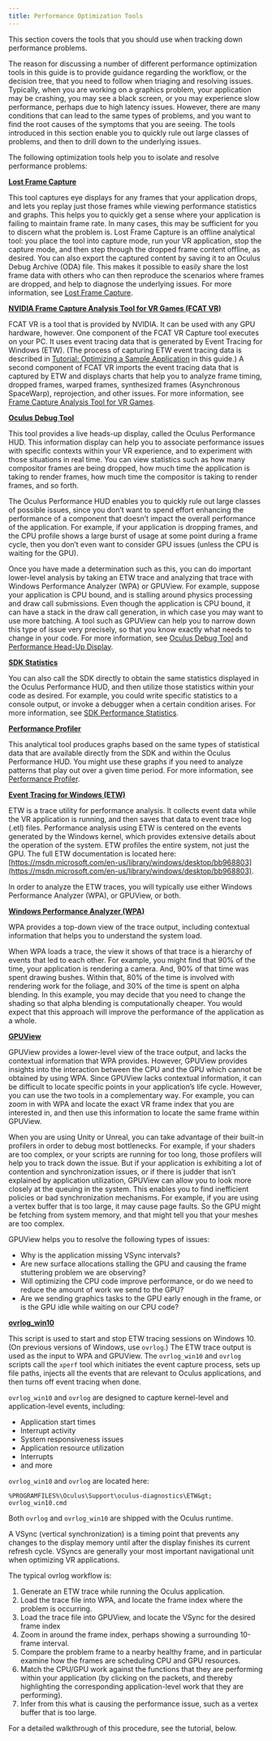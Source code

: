 ```yaml
---
title: Performance Optimization Tools
---
```


This section covers the tools that you should use when tracking down performance problems.

The reason for discussing a number of different performance optimization tools in this guide is to provide guidance regarding the workflow, or the decision tree, that you need to follow when triaging and resolving issues. Typically, when you are working on a graphics problem, your application may be crashing, you may see a black screen, or you may experience slow performance, perhaps due to high latency issues. However, there are many conditions that can lead to the same types of problems, and you want to find the root causes of the symptoms that you are seeing. The tools introduced in this section enable you to quickly rule out large classes of problems, and then to drill down to the underlying issues.

The following optimization tools help you to isolate and resolve performance problems:

**<u>Lost Frame Capture</u>**

This tool captures eye displays for any frames that your application drops, and lets you replay just those frames while viewing performance statistics and graphs. This helps you to quickly get a sense where your application is failing to maintain frame rate. In many cases, this may be sufficient for you to discern what the problem is. Lost Frame Capture is an offline analytical tool: you place the tool into capture mode, run your VR application, stop the capture mode, and then step through the dropped frame content offline, as desired. You can also export the captured content by saving it to an Oculus Debug Archive (ODA) file. This makes it possible to easily share the lost frame data with others who can then reproduce the scenarios where frames are dropped, and help to diagnose the underlying issues. For more information, see [Lost Frame Capture](/documentation/pcsdk/latest/concepts/dg-performance-lostframes/). 

**<u>NVIDIA Frame Capture Analysis Tool for VR Games (FCAT VR)</u>**

FCAT VR is a tool that is provided by NVIDIA. It can be used with any GPU hardware, however. One component of the FCAT VR Capture tool executes on your PC. It uses event tracing data that is generated by Event Tracing for Windows (ETW). (The process of capturing ETW event tracing data is described in [Tutorial: Optimizing a Sample Application](/documentation/pcsdk/latest/concepts/dg-performance-tutorial/) in this guide.) A second component of FCAT VR imports the event tracing data that is captured by ETW and displays charts that help you to analyze frame timing, dropped frames, warped frames, synthesized frames (Asynchronous SpaceWarp), reprojection, and other issues. For more information, see [Frame Capture Analysis Tool for VR Games](https://www.geforce.com/hardware/technology/fcat/technology). 

**<u>Oculus Debug Tool</u>**

This tool provides a live heads-up display, called the Oculus Performance HUD. This information display can help you to associate performance issues with specific contexts within your VR experience, and to experiment with those situations in real time. You can view statistics such as how many compositor frames are being dropped, how much time the application is taking to render frames, how much time the compositor is taking to render frames, and so forth. 

The Oculus Performance HUD enables you to quickly rule out large classes of possible issues, since you don’t want to spend effort enhancing the performance of a component that doesn’t impact the overall performance of the application. For example, if your application is dropping frames, and the CPU profile shows a large burst of usage at some point during a frame cycle, then you don’t even want to consider GPU issues (unless the CPU is waiting for the GPU).

Once you have made a determination such as this, you can do important lower-level analysis by taking an ETW trace and analyzing that trace with Windows Performance Analyzer (WPA) or GPUView. For example, suppose your application is CPU bound, and is stalling around physics processing and draw call submissions. Even though the application is CPU bound, it can have a stack in the draw call generation, in which case you may want to use more batching. A tool such as GPUView can help you to narrow down this type of issue very precisely, so that you know exactly what needs to change in your code. For more information, see [Oculus Debug Tool](/documentation/pcsdk/latest/concepts/dg-debug-tool/) and [Performance Head-Up Display](/documentation/pcsdk/latest/concepts/dg-hud/).

**<u>SDK Statistics</u>**

You can also call the SDK directly to obtain the same statistics displayed in the Oculus Performance HUD, and then utilize those statistics within your code as desired. For example, you could write specific statistics to a console output, or invoke a debugger when a certain condition arises. For more information, see [SDK Performance Statistics](/documentation/pcsdk/latest/concepts/dg-performance-stats/). 

**<u>Performance Profiler</u>**

This analytical tool produces graphs based on the same types of statistical data that are available directly from the SDK and within the Oculus Performance HUD. You might use these graphs if you need to analyze patterns that play out over a given time period. For more information, see [Performance Profiler](/documentation/pcsdk/latest/concepts/dg-performance-profiler/). 

**<u>Event Tracing for Windows (ETW)</u>**

ETW is a trace utility for performance analysis. It collects event data while the VR application is running, and then saves that data to event trace log (.etl) files. Performance analysis using ETW is centered on the events generated by the Windows kernel, which provides extensive details about the operation of the system. ETW profiles the entire system, not just the GPU. The full ETW documentation is located here: [https://msdn.microsoft.com/en-us/library/windows/desktop/bb968803](https://msdn.microsoft.com/en-us/library/windows/desktop/bb968803). 

In order to analyze the ETW traces, you will typically use either Windows Performance Analyzer (WPA), or GPUView, or both. 

**<u>Windows Performance Analyzer (WPA)</u>**

WPA provides a top-down view of the trace output, including contextual information that helps you to understand the system load. 

When WPA loads a trace, the view it shows of that trace is a hierarchy of events that led to each other. For example, you might find that 90% of the time, your application is rendering a camera. And, 90% of that time was spent drawing bushes. Within that, 80% of the time is involved with rendering work for the foliage, and 30% of the time is spent on alpha blending. In this example, you may decide that you need to change the shading so that alpha blending is computationally cheaper. You would expect that this approach will improve the performance of the application as a whole. 

**<u>GPUView</u>**

GPUView provides a lower-level view of the trace output, and lacks the contextual information that WPA provides. However, GPUView provides insights into the interaction between the CPU and the GPU which cannot be obtained by using WPA. Since GPUView lacks contextual information, it can be difficult to locate specific points in your application’s life cycle. However, you can use the two tools in a complementary way. For example, you can zoom in with WPA and locate the exact VR frame index that you are interested in, and then use this information to locate the same frame within GPUView.

When you are using Unity or Unreal, you can take advantage of their built-in profilers in order to debug most bottlenecks. For example, if your shaders are too complex, or your scripts are running for too long, those profilers will help you to track down the issue. But if your application is exhibiting a lot of contention and synchronization issues, or if there is judder that isn’t explained by application utilization, GPUView can allow you to look more closely at the queuing in the system. This enables you to find inefficient policies or bad synchronization mechanisms. For example, if you are using a vertex buffer that is too large, it may cause page faults. So the GPU might be fetching from system memory, and that might tell you that your meshes are too complex.

GPUView helps you to resolve the following types of issues:

* Why is the application missing VSync intervals?
* Are new surface allocations stalling the GPU and causing the frame stuttering problem we are observing?
* Will optimizing the CPU code improve performance, or do we need to reduce the amount of work we send to the GPU?
* Are we sending graphics tasks to the GPU early enough in the frame, or is the GPU idle while waiting on our CPU code?


**<u>ovrlog_win10</u>**

This script is used to start and stop ETW tracing sessions on Windows 10. (On previous versions of Windows, use `ovrlog`.) The ETW trace output is used as the input to WPA and GPUView. The `ovrlog_win10` and `ovrlog` scripts call the `xperf` tool which initiates the event capture process, sets up file paths, injects all the events that are relevant to Oculus applications, and then turns off event tracing when done.

`ovrlog_win10` and `ovrlog` are designed to capture kernel-level and application-level events, including:

* Application start times
* Interrupt activity
* System responsiveness issues
* Application resource utilization
* Interrupts
* and more


`ovrlog_win10` and `ovrlog` are located here:

`%PROGRAMFILES%\Oculus\Support\oculus-diagnostics\ETW&gt; ovrlog_win10.cmd`

Both `ovrlog` and `ovrlog_win10` are shipped with the Oculus runtime.

A VSync (vertical synchronization) is a timing point that prevents any changes to the display memory until after the display finishes its current refresh cycle. VSyncs are generally your most important navigational unit when optimizing VR applications.

The typical ovrlog workflow is: 

1. Generate an ETW trace while running the Oculus application.
2. Load the trace file into WPA, and locate the frame index where the problem is occurring.
3. Load the trace file into GPUView, and locate the VSync for the desired frame index
4. Zoom in around the frame index, perhaps showing a surrounding 10-frame interval.
5. Compare the problem frame to a nearby healthy frame, and in particular examine how the frames are scheduling CPU and GPU resources.
6. Match the CPU/GPU work against the functions that they are performing within your application (by clicking on the packets, and thereby highlighting the corresponding application-level work that they are performing).
7. Infer from this what is causing the performance issue, such as a vertex buffer that is too large.


For a detailed walkthrough of this procedure, see the tutorial, below. 
